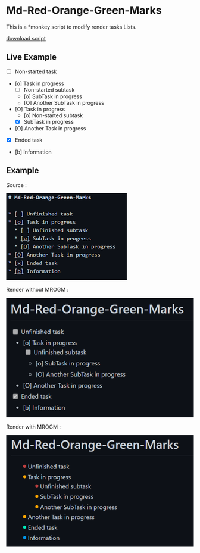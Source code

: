 # Md-Red-Orange-Green-Marks

This is a \*monkey script to modify render tasks Lists.

[download script](https://github.com/seishin77/Md-Red-Orange-Green-Marks/raw/master/Red-Green%20check%20marks.user.js)

## Live Example 

* [ ] Non-started task
* [o] Task in progress
  * [ ] Non-started subtask
  * [o] SubTask in progress
  * [O] Another SubTask in progress
* [O] Task in progress
  * [o] Non-started subtask
  * [x] SubTask in progress
* [O] Another Task in progress
* [x] Ended task
* [b] Information

## Example 
Source :

![Source Code](https://github.com/seishin77/Md-Red-Orange-Green-Marks/blob/master/images/source_view.PNG?raw=true)

Render without MROGM :

![Normal Render](https://github.com/seishin77/Md-Red-Orange-Green-Marks/blob/master/images/normal_view.PNG?raw=true)

Render with MROGM :

![Modified Render](https://github.com/seishin77/Md-Red-Orange-Green-Marks/blob/master/images/result_view.PNG?raw=true)
